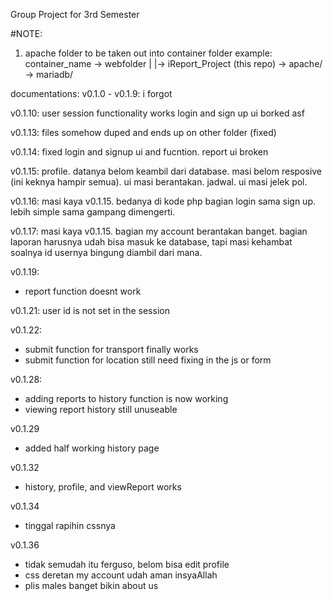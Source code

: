 Group Project for 3rd Semester

#NOTE:
1. apache folder to be taken out into container folder
    example:
   container_name
      -> webfolder
          |
          |-> iReport_Project (this repo)
      -> apache/
      -> mariadb/

documentations:
v0.1.0 - v0.1.9:
i forgot

v0.1.10:
user session functionality works
login and sign up ui borked asf

v0.1.13:
files somehow duped and ends up on other folder (fixed)

v0.1.14: fixed login and signup ui and fucntion. report ui broken

v0.1.15:
profile. datanya belom keambil dari database. masi belom resposive (ini keknya hampir semua). ui masi berantakan.
jadwal. ui masi jelek pol.


v0.1.16:
masi kaya v0.1.15. bedanya di kode php bagian login sama sign up. lebih simple sama gampang dimengerti.

v0.1.17:
masi kaya v0.1.15. bagian my account berantakan banget. bagian laporan harusnya udah bisa masuk ke database, tapi masi kehambat soalnya id usernya bingung diambil dari mana.

v0.1.19:
-  report function doesnt work

v0.1.21:
user id is not set in the session

v0.1.22:
- submit function for transport finally works
- submit function for location still need fixing in the js or form

v0.1.28:
- adding reports to history function is now working
- viewing report history still unuseable

v0.1.29
- added half working history page

v0.1.32
- history, profile, and viewReport works


v0.1.34
- tinggal rapihin cssnya

v0.1.36
- tidak semudah itu ferguso, belom bisa edit profile
- css deretan my account udah aman insyaAllah
- plis males banget bikin about us
